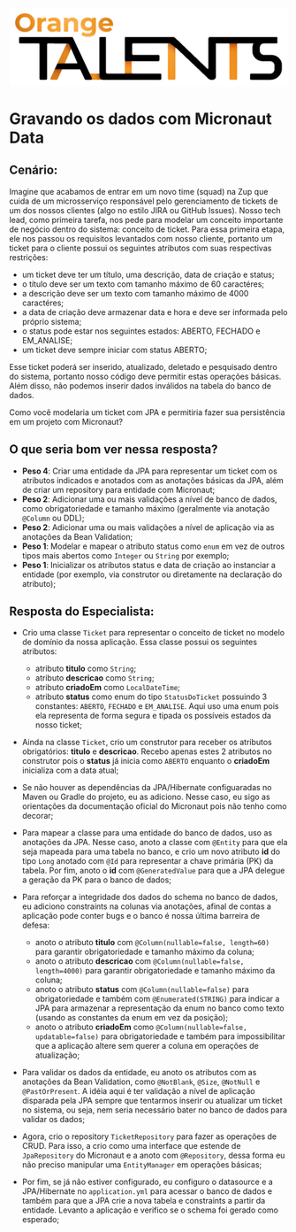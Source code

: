 ![Logo da Orange Talents](resources/Orange-Talents-preto-brilhoesombra.png)

# Gravando os dados com Micronaut Data

## Cenário:

Imagine que acabamos de entrar em um novo time (squad) na Zup que cuida de um microsserviço responsável pelo gerenciamento de tickets de um dos nossos clientes (algo no estilo JIRA ou GitHub Issues). Nosso tech lead, como primeira tarefa, nos pede para modelar um conceito importante de negócio dentro do sistema: conceito de ticket. Para essa primeira etapa, ele nos passou os requisitos levantados com nosso cliente, portanto um ticket para o cliente possui os seguintes atributos com suas respectivas restrições:

- um ticket deve ter um título, uma descrição, data de criação e status;
- o título deve ser um texto com tamanho máximo de 60 caractéres;
- a descrição deve ser um texto com tamanho máximo de 4000 caractéres;
- a data de criação deve armazenar data e hora e deve ser informada pelo próprio sistema;
- o status pode estar nos seguintes estados: ABERTO, FECHADO e EM_ANALISE;
- um ticket deve sempre iniciar com status ABERTO;

Esse ticket poderá ser inserido, atualizado, deletado e pesquisado dentro do sistema, portanto nosso código deve permitir estas operações básicas. Além disso, não podemos inserir dados inválidos na tabela do banco de dados.

Como você modelaria um ticket com JPA e permitiria fazer sua persistência em um projeto com Micronaut?

## O que seria bom ver nessa resposta?

- **Peso 4**: Criar uma entidade da JPA para representar um ticket com os atributos indicados e anotados com as anotações básicas da JPA, além de criar um repository para entidade com Micronaut;
- **Peso 2**: Adicionar uma ou mais validações a nível de banco de dados, como obrigatoriedade e tamanho máximo (geralmente via anotação `@Column` ou DDL);
- **Peso 2**: Adicionar uma ou mais validações a nível de aplicação via as anotações da Bean Validation;
- **Peso 1**: Modelar e mapear o atributo status como `enum` em vez de outros tipos mais abertos como `Integer` ou `String` por exemplo;
- **Peso 1**: Inicializar os atributos status e data de criação ao instanciar a entidade (por exemplo, via construtor ou diretamente na declaração do atributo);

## Resposta do Especialista:

- Crio uma classe `Ticket` para representar o conceito de ticket no modelo de domínio da nossa aplicação. Essa classe possui os seguintes atributos:
    - atributo **titulo** como `String`;
    - atributo **descricao** como `String`;
    - atributo **criadoEm** como `LocalDateTime`;
    - atributo **status** como enum do tipo `StatusDoTicket` possuindo 3 constantes: `ABERTO`, `FECHADO` e `EM_ANALISE`. Aqui uso uma enum pois ela representa de forma segura e tipada os possíveis estados da nosso ticket;

- Ainda na classe `Ticket`, crio um construtor para receber os atributos obrigatórios: **titulo** e **descricao**. Recebo apenas estes 2 atributos no construtor pois o **status** já inicia como `ABERTO` enquanto o **criadoEm** inicializa com a data atual;

- Se não houver as dependências da JPA/Hibernate configuaradas no Maven ou Gradle do projeto, eu as adiciono. Nesse caso, eu sigo as orientações da documentação oficial do Micronaut pois não tenho como decorar;

- Para mapear a classe para uma entidade do banco de dados, uso as anotações da JPA. Nesse caso, anoto a classe com `@Entity` para que ela seja mapeada para uma tabela no banco, e crio um novo atributo **id** do tipo `Long` anotado com `@Id` para representar a chave primária (PK) da tabela. Por fim, anoto o **id** com `@GeneratedValue` para que a JPA delegue a geração da PK para o banco de dados;

- Para reforçar a integridade dos dados do schema no banco de dados, eu adiciono constraints na colunas via anotações, afinal de contas a aplicação pode conter bugs e o banco é nossa última barreira de defesa:
    - anoto o atributo **titulo** com `@Column(nullable=false, length=60)` para garantir obrigatoriedade e tamanho máximo da coluna;
    - anoto o atributo **descricao** com `@Column(nullable=false, length=4000)` para garantir obrigatoriedade e tamanho máximo da coluna;
    - anoto o atributo **status** com `@Column(nullable=false)` para obrigatoriedade e também com `@Enumerated(STRING)` para indicar a JPA para armazenar a representação da enum no banco como texto (usando as constantes da enum em vez da posição);
    - anoto o atributo **criadoEm** como `@Column(nullable=false, updatable=false)` para obrigatoriedade e também para impossibilitar que a aplicação altere sem querer a coluna em operações de atualização;

- Para validar os dados da entidade, eu anoto os atributos com as anotações da Bean Validation, como `@NotBlank`, `@Size`, `@NotNull` e `@PastOrPresent`. A idéia aqui é ter validação a nível de aplicação disparada pela JPA sempre que tentarmos inserir ou atualizar um ticket no sistema, ou seja, nem seria necessário bater no banco de dados para validar os dados;

- Agora, crio o repository `TicketRepository` para fazer as operações de CRUD. Para isso, a crio como uma interface que estende de `JpaRepository` do Micronaut e a anoto com `@Repository`, dessa forma eu não preciso manipular uma `EntityManager` em operações básicas;

- Por fim, se já não estiver configurado, eu configuro o datasource e a JPA/Hibernate no `application.yml` para acessar o banco de dados e também para que a JPA crie a nova tabela e constraints a partir da entidade. Levanto a aplicação e verifico se o schema foi gerado como esperado;

